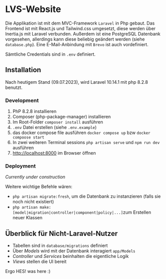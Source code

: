 # LVS-Website

Die Applikation ist mit dem MVC-Framework `Laravel` in Php gebaut. Das Frontend ist mit React.js und Tailwind.css umgesetzt, 
diese werden über Inertia.js mit Laravel verbunden.
Außerdem ist eine PostgreSQL Datenbank vorgesehen, allerdings kann diese beliebig geändert werden (siehe `database.php`). 
Eine E-Mail-Anbindung mit `Brevo` ist auch vordefiniert.

Sämtliche Credentials sind in `.env` definiert.


Installation
---
Nach heutigem Stand (09.07.2023), wird Laravel 10.14.1 mit php 8.2.8 benutzt.

### Development
1. PhP 8.2.8 installieren
2. Composer (php-package-manager) installieren
3. Im Root-Folder `composer install` ausführen
4. `.env` Datei erstellen (siehe `.env.example`)
5. das docker compose file ausführen `docker compose up` bzw `docker compoose start`
6. In zwei weiteren Terminal sessions `php artisan serve` und  `npm run dev` ausführen
7. [http://localhost:8000](http://localhost:8000) im Browser öffnen

### Deployment
*Currently under construction*




Weitere wichtige Befehle wären:
- `php artisan migrate:fresh`, um die Datenbank zu instanzieren (falls sie noch nicht existiert)
- `php artisan make:[model|migration|controller|component|policy|...]`zum Erstellen neuer Klassen

Überblick für Nicht-Laravel-Nutzer
---
- Tabellen sind in `database/migrations` definiert
- Über *Models* wird mit der Datenbank interagiert `app/Models`
- *Controller* und *Services* beinhalten die eigentliche Logik
- *Views* stellen die UI bereit



Ergo HES! was here :)
